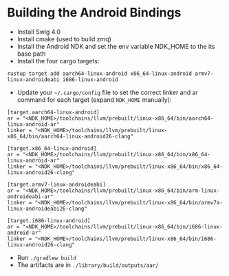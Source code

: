 # Building the Android Bindings

* Install Swig 4.0
* Install cmake (used to build zmq)
* Install the Android NDK and set the env variable NDK_HOME to the its base path
* Install the four cargo targets:
```
rustup target add aarch64-linux-android x86_64-linux-android armv7-linux-androideabi i686-linux-android
```
* Update your `~/.cargo/config` file to set the correct linker and ar command for each target (expand `NDK_HOME` manually):
```
[target.aarch64-linux-android]
ar = "<NDK_HOME>/toolchains/llvm/prebuilt/linux-x86_64/bin/aarch64-linux-android-ar"
linker = "<NDK_HOME>/toolchains/llvm/prebuilt/linux-x86_64/bin/aarch64-linux-android26-clang"

[target.x86_64-linux-android]
ar = "<NDK_HOME>/toolchains/llvm/prebuilt/linux-x86_64/bin/x86_64-linux-android-ar"
linker = "<NDK_HOME>/toolchains/llvm/prebuilt/linux-x86_64/bin/x86_64-linux-android26-clang"

[target.armv7-linux-androideabi]
ar = "<NDK_HOME>/toolchains/llvm/prebuilt/linux-x86_64/bin/arm-linux-androideabi-ar"
linker = "<NDK_HOME>/toolchains/llvm/prebuilt/linux-x86_64/bin/armv7a-linux-androideabi26-clang"

[target.i686-linux-android]
ar = "<NDK_HOME>/toolchains/llvm/prebuilt/linux-x86_64/bin/i686-linux-android-ar"
linker = "<NDK_HOME>/toolchains/llvm/prebuilt/linux-x86_64/bin/i686-linux-android26-clang"
```
* Run `./gradlew build`
* The artifacts are in `./library/build/outputs/aar/`